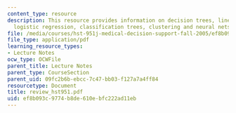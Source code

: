 ```yaml
---
content_type: resource
description: This resource provides information on decision trees, linear regression,
  logistic regression, classification trees, clustering and neural nets.
file: /media/courses/hst-951j-medical-decision-support-fall-2005/ef8b093c9774b8de610ebfc222ad11eb_review_hst951.pdf
file_type: application/pdf
learning_resource_types:
- Lecture Notes
ocw_type: OCWFile
parent_title: Lecture Notes
parent_type: CourseSection
parent_uid: 09fc2b6b-ebcc-7c47-bb03-f127a7a4ff84
resourcetype: Document
title: review_hst951.pdf
uid: ef8b093c-9774-b8de-610e-bfc222ad11eb
---
```

